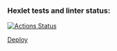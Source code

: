 ### Hexlet tests and linter status:
[![Actions Status](https://github.com/sirflyingv/frontend-project-12/workflows/hexlet-check/badge.svg)](https://github.com/sirflyingv/frontend-project-12/actions)

[Deploy](https://frontend-project-12-production-aed8.up.railway.app/)
